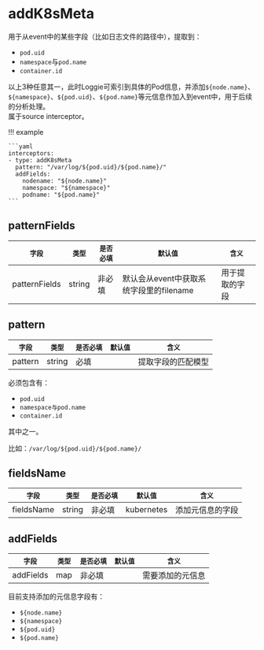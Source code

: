 # addK8sMeta

用于从event中的某些字段（比如日志文件的路径中），提取到：

- `pod.uid`
- `namespace`与`pod.name`
- `container.id`

以上3种任意其一，此时Loggie可索引到具体的Pod信息，并添加`${node.name}`、`${namespace}`、`${pod.uid}`、`${pod.name}`等元信息作加入到event中，用于后续的分析处理。  
属于source interceptor。

!!! example

    ```yaml
    interceptors:
    - type: addK8sMeta
      pattern: "/var/log/${pod.uid}/${pod.name}/"
      addFields:
        nodename: "${node.name}"
        namespace: "${namespace}"
        podname: "${pod.name}"
    ```

## patternFields

|    `字段`   |    `类型`    |  `是否必填`  |  `默认值`  |  `含义`  |
| ---------- | ----------- | ----------- | --------- | -------- |
| patternFields | string  |    非必填    |  默认会从event中获取系统字段里的filename    | 用于提取的字段 |

## pattern

|    `字段`   |    `类型`    |  `是否必填`  |  `默认值`  |  `含义`  |
| ---------- | ----------- | ----------- | --------- | -------- |
| pattern | string  |    必填    |      | 提取字段的匹配模型 |

必须包含有：

- `pod.uid`
- `namespace与pod.name`
- `container.id`

其中之一。

比如：`/var/log/${pod.uid}/${pod.name}/`

## fieldsName

|    `字段`   |    `类型`    |  `是否必填`  |  `默认值`  |  `含义`  |
| ---------- | ----------- | ----------- | --------- | -------- |
| fieldsName | string  |    非必填    |  kubernetes    | 添加元信息的字段 |

## addFields

|    `字段`   |    `类型`    |  `是否必填`  |  `默认值`  |  `含义`  |
| ---------- | ----------- | ----------- | --------- | -------- |
| addFields | map  |    非必填    |      | 需要添加的元信息 |

目前支持添加的元信息字段有：

- `${node.name}`
- `${namespace}`
- `${pod.uid}`
- `${pod.name}`